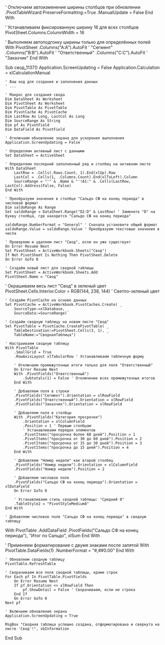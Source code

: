 
' Отключаем автоизменение ширины столбцов при обновлении
    .PivotTableWizard PreserveFormatting:=True
    .ManualUpdate = False
End With

' Устанавливаем фиксированную ширину 16 для всех столбцов
PivotSheet.Columns.ColumnWidth = 16

' Выполняем автоподгонку ширины только для определённых полей
With PivotSheet
    .Columns("A:A").AutoFit ' "Сегмент"
    .Columns("B:B").AutoFit ' "Ответственный"
    .Columns("C:C").AutoFit ' "Заказчик"
End With






Sub свод_1137()
    Application.ScreenUpdating = False
    Application.Calculation = xlCalculationManual
    
    ' Ваш код для создания и заполнения данных
    ' ...
    
    ' Макрос для создания свода
    Dim DataSheet As Worksheet
    Dim PivotSheet As Worksheet
    Dim PivotTable As PivotTable
    Dim PivotCache As PivotCache
    Dim LastRow As Long, LastCol As Long
    Dim SourceRange As String
    Dim pf As PivotField
    Dim DataField As PivotField

    ' Отключаем обновление экрана для ускорения выполнения
    Application.ScreenUpdating = False

    ' Определяем активный лист с данными
    Set DataSheet = ActiveSheet

    ' Определяем последний заполненный ряд и столбец на активном листе
    With DataSheet
        LastRow = .Cells(.Rows.Count, 1).End(xlUp).Row
        LastCol = .Cells(1, .Columns.Count).End(xlToLeft).Column
        SourceRange = "'" & .Name & "'!A1:" & .Cells(LastRow, LastCol).Address(False, False)
    End With

    ' Преобразуем значения в столбце "Сальдо СФ на конец периода" в числовой формат
    Dim saldoRange As Range
    Set saldoRange = DataSheet.Range("D2:D" & LastRow) ' Замените "D" на букву столбца, где находится "Сальдо СФ на конец периода"
    
    saldoRange.NumberFormat = "General" ' Сначала установите общий формат
    saldoRange.Value = saldoRange.Value ' Преобразуем текстовые значения в числа

    ' Проверяем и удаляем лист "Свод", если он уже существует
    On Error Resume Next
    Set PivotSheet = ActiveWorkbook.Sheets("Свод")
    If Not PivotSheet Is Nothing Then PivotSheet.Delete
    On Error GoTo 0

    ' Создаём новый лист для сводной таблицы
    Set PivotSheet = ActiveWorkbook.Sheets.Add
    PivotSheet.Name = "Свод"

' Окрашиваем весь лист "Свод" в зеленый цвет
PivotSheet.Cells.Interior.Color = RGB(144, 238, 144) ' Светло-зеленый цвет

    ' Создаём PivotCache на основе данных
    Set PivotCache = ActiveWorkbook.PivotCaches.Create( _
        SourceType:=xlDatabase, _
        SourceData:=SourceRange)

    ' Создаём сводную таблицу на новом листе "Свод"
    Set PivotTable = PivotCache.CreatePivotTable( _
        TableDestination:=PivotSheet.Cells(3, 1), _
        TableName:="СводнаяТаблица")

    ' Настраиваем сводную таблицу
    With PivotTable
        .SmallGrid = True
        .RowAxisLayout xlTabularRow ' Устанавливаем табличную форму

        ' Отключаем промежуточные итоги только для поля "Ответственный"
        On Error Resume Next
        With .PivotFields("Ответственный")
            .Subtotals(1) = False ' Отключение всех промежуточных итогов
        End With

        ' Добавляем поля в строки
        .PivotFields("Сегмент").Orientation = xlRowField
        .PivotFields("Ответственный").Orientation = xlRowField
        .PivotFields("Заказчик").Orientation = xlRowField

        ' Добавляем поля в столбцы
        With .PivotFields("Категория просрочки")
            .Orientation = xlColumnField
            .Position = 1 ' Первым столбцом
            ' Устанавливаем порядок элементов
            .PivotItems("просрочка более 60 дней").Position = 1
            .PivotItems("просрочка от 30 до 60 дней").Position = 2
            .PivotItems("просрочка от 15 до 30 дней").Position = 3
            .PivotItems("просрочка до 15 дней").Position = 4
        End With

        ' Добавляем "Номер недели" как второй столбец
        .PivotFields("Номер недели").Orientation = xlColumnField
        .PivotFields("Номер недели").Position = 2

        ' Добавляем числовое поле
        .PivotFields("Сальдо СФ на конец периода").Orientation = xlDataField
        On Error GoTo 0

        ' Устанавливаем стиль сводной таблицы: "Средний 8"
        .TableStyle2 = "PivotStyleMedium8"
    End With

    ' Добавляем числовое поле "Сальдо СФ на конец периода" в сводную таблицу
With PivotTable
    .AddDataField .PivotFields("Сальдо СФ на конец периода"), "Итог по Сальдо", xlSum
End With

' Применяем форматирование с двумя знаками после запятой
With PivotTable.DataFields(1)
    .NumberFormat = "#,##0.00"
End With

    ' Обновляем сводную таблицу
    PivotTable.RefreshTable

    ' Сворачиваем все поля сводной таблицы, кроме строк
    For Each pf In PivotTable.PivotFields
        On Error Resume Next
        If pf.Orientation <> xlRowField Then
            pf.ShowDetail = False ' Сворачиваем, если не строка
        End If
        On Error GoTo 0
    Next pf

    ' Включаем обновление экрана
    Application.ScreenUpdating = True

    MsgBox "Сводная таблица успешно создана, отформатирована и свернута на листе 'Свод'!", vbInformation
End Sub
